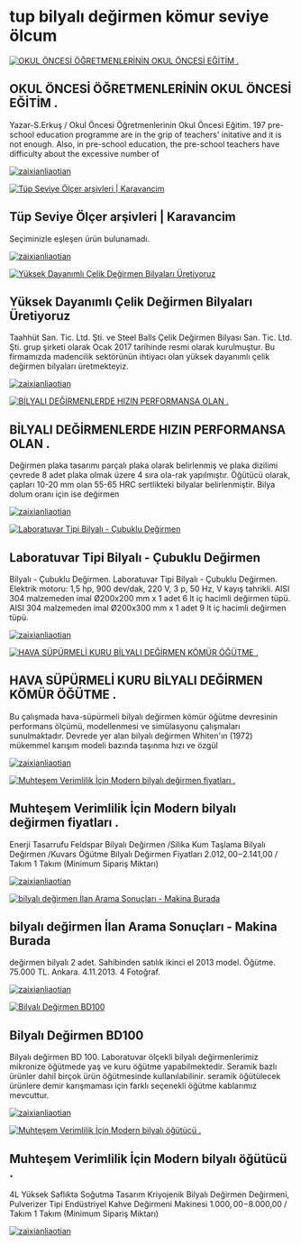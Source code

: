 # tup bilyalı değirmen kömur seviye ölcum
<a href="https://mnn.zoosnet.net/LR/Chatpre.aspx?id=MNN94995150&p=https://topgrinding.com/" target="_blank">![OKUL ÖNCESİ ÖĞRETMENLERİNİN OKUL ÖNCESİ EĞİTİM .](https://github.com/technlg/images/blob/main/16.jpg)</a>
## OKUL ÖNCESİ ÖĞRETMENLERİNİN OKUL ÖNCESİ EĞİTİM .
Yazar-S.Erkuş / Okul Öncesi Öğretmenlerinin Okul Öncesi Eğitim. 197 pre-school education programme are in the grip of teachers' initative and it is not enough. Also, in pre-school education, the pre-school teachers have difficulty about the excessive number of
<a href="https://mnn.zoosnet.net/LR/Chatpre.aspx?id=MNN94995150&p=https://topgrinding.com/" target="_blank"><img src="https://github.com/technlg/images/raw/main/chat11.jpg" alt="zaixianliaotian"/></a><a href="//whatsapp.shibangsoft.com/WhatsApp.php" ><img src="https://github.com/technlg/images/raw/main/chat11.png" alt=""></a>
<a href="https://mnn.zoosnet.net/LR/Chatpre.aspx?id=MNN94995150&p=https://topgrinding.com/" target="_blank">![Tüp Seviye Ölçer arşivleri | Karavancim](https://github.com/technlg/images/blob/main/34.jpg)</a>
## Tüp Seviye Ölçer arşivleri | Karavancim
Seçiminizle eşleşen ürün bulunamadı.
<a href="https://mnn.zoosnet.net/LR/Chatpre.aspx?id=MNN94995150&p=https://topgrinding.com/" target="_blank"><img src="https://github.com/technlg/images/raw/main/chat11.jpg" alt="zaixianliaotian"/></a><a href="//whatsapp.shibangsoft.com/WhatsApp.php" ><img src="https://github.com/technlg/images/raw/main/chat11.png" alt=""></a>
<a href="https://mnn.zoosnet.net/LR/Chatpre.aspx?id=MNN94995150&p=https://topgrinding.com/" target="_blank">![Yüksek Dayanımlı Çelik Değirmen Bilyaları Üretiyoruz](https://github.com/technlg/images/blob/main/43.jpg)</a>
## Yüksek Dayanımlı Çelik Değirmen Bilyaları Üretiyoruz
Taahhüt San. Tic. Ltd. Şti. ve Steel Balls Çelik Değirmen Bilyası San. Tic. Ltd. Şti. grup şirketi olarak Ocak 2017 tarihinde resmi olarak kurulmuştur. Bu firmamızda madencilik sektörünün ihtiyacı olan yüksek dayanımlı çelik değirmen bilyaları üretmekteyiz.
<a href="https://mnn.zoosnet.net/LR/Chatpre.aspx?id=MNN94995150&p=https://topgrinding.com/" target="_blank"><img src="https://github.com/technlg/images/raw/main/chat11.jpg" alt="zaixianliaotian"/></a><a href="//whatsapp.shibangsoft.com/WhatsApp.php" ><img src="https://github.com/technlg/images/raw/main/chat11.png" alt=""></a>
<a href="https://mnn.zoosnet.net/LR/Chatpre.aspx?id=MNN94995150&p=https://topgrinding.com/" target="_blank">![BİLYALI DEĞİRMENLERDE HIZIN PERFORMANSA OLAN .](https://github.com/technlg/images/blob/main/29.jpg)</a>
## BİLYALI DEĞİRMENLERDE HIZIN PERFORMANSA OLAN .
Değirmen plaka tasarımı parçalı plaka olarak belirlenmiş ve plaka dizilimi çevrede 8 adet plaka olmak üzere 4 sıra ola-rak yapılmıştır. Öğütücü olarak, çapları 10-20 mm olan 55-65 HRC sertlikteki bilyalar belirlenmiştir. Bilya dolum oranı için ise değirmen
<a href="https://mnn.zoosnet.net/LR/Chatpre.aspx?id=MNN94995150&p=https://topgrinding.com/" target="_blank"><img src="https://github.com/technlg/images/raw/main/chat11.jpg" alt="zaixianliaotian"/></a><a href="//whatsapp.shibangsoft.com/WhatsApp.php" ><img src="https://github.com/technlg/images/raw/main/chat11.png" alt=""></a>
<a href="https://mnn.zoosnet.net/LR/Chatpre.aspx?id=MNN94995150&p=https://topgrinding.com/" target="_blank">![Laboratuvar Tipi Bilyalı - Çubuklu Değirmen](https://github.com/technlg/images/blob/main/29.jpg)</a>
## Laboratuvar Tipi Bilyalı - Çubuklu Değirmen
Bilyalı - Çubuklu Değirmen. Laboratuvar Tipi Bilyalı - Çubuklu Değirmen. Elektrik motoru: 1,5 hp, 900 dev/dak, 220 V, 3 p, 50 Hz, V kayış tahrikli. AISI 304 malzemeden imal Ø200x200 mm x 1 adet 6 lt iç hacimli değirmen tüpü. AISI 304 malzemeden imal Ø200x300 mm x 1 adet 9 lt iç hacimli değirmen tüpü.
<a href="https://mnn.zoosnet.net/LR/Chatpre.aspx?id=MNN94995150&p=https://topgrinding.com/" target="_blank"><img src="https://github.com/technlg/images/raw/main/chat11.jpg" alt="zaixianliaotian"/></a><a href="//whatsapp.shibangsoft.com/WhatsApp.php" ><img src="https://github.com/technlg/images/raw/main/chat11.png" alt=""></a>
<a href="https://mnn.zoosnet.net/LR/Chatpre.aspx?id=MNN94995150&p=https://topgrinding.com/" target="_blank">![HAVA SÜPÜRMELİ KURU BİLYALI DEĞİRMEN KÖMÜR ÖĞÜTME .](https://github.com/technlg/images/blob/main/34.jpg)</a>
## HAVA SÜPÜRMELİ KURU BİLYALI DEĞİRMEN KÖMÜR ÖĞÜTME .
Bu çalışmada hava-süpürmeli bilyalı değirmen kömür öğütme devresinin performans ölçümü, modellenmesi ve simülasyonu çalışmaları sunulmaktadır. Devrede yer alan bilyalı değirmen Whiten'ın (1972) mükemmel karışım modeli bazında taşınma hızı ve özgül
<a href="https://mnn.zoosnet.net/LR/Chatpre.aspx?id=MNN94995150&p=https://topgrinding.com/" target="_blank"><img src="https://github.com/technlg/images/raw/main/chat11.jpg" alt="zaixianliaotian"/></a><a href="//whatsapp.shibangsoft.com/WhatsApp.php" ><img src="https://github.com/technlg/images/raw/main/chat11.png" alt=""></a>
<a href="https://mnn.zoosnet.net/LR/Chatpre.aspx?id=MNN94995150&p=https://topgrinding.com/" target="_blank">![Muhteşem Verimlilik İçin Modern bilyalı değirmen fiyatları .](https://github.com/technlg/images/blob/main/61.jpg)</a>
## Muhteşem Verimlilik İçin Modern bilyalı değirmen fiyatları .
Enerji Tasarrufu Feldspar Bilyalı Değirmen /Silika Kum Taşlama Bilyalı Değirmen /Kuvars Öğütme Bilyalı Değirmen Fiyatları $2.012,00-$2.141,00 / Takım 1 Takım (Minimum Sipariş Miktarı)
<a href="https://mnn.zoosnet.net/LR/Chatpre.aspx?id=MNN94995150&p=https://topgrinding.com/" target="_blank"><img src="https://github.com/technlg/images/raw/main/chat11.jpg" alt="zaixianliaotian"/></a><a href="//whatsapp.shibangsoft.com/WhatsApp.php" ><img src="https://github.com/technlg/images/raw/main/chat11.png" alt=""></a>
<a href="https://mnn.zoosnet.net/LR/Chatpre.aspx?id=MNN94995150&p=https://topgrinding.com/" target="_blank">![bilyalı değirmen İlan Arama Sonuçları - Makina Burada](https://github.com/technlg/images/blob/main/53.jpg)</a>
## bilyalı değirmen İlan Arama Sonuçları - Makina Burada
değirmen bilyalı 2 adet. Sahibinden satılık ikinci el 2013 model. Öğütme. 75.000 TL. Ankara. 4.11.2013. 4 Fotoğraf.
<a href="https://mnn.zoosnet.net/LR/Chatpre.aspx?id=MNN94995150&p=https://topgrinding.com/" target="_blank"><img src="https://github.com/technlg/images/raw/main/chat11.jpg" alt="zaixianliaotian"/></a><a href="//whatsapp.shibangsoft.com/WhatsApp.php" ><img src="https://github.com/technlg/images/raw/main/chat11.png" alt=""></a>
<a href="https://mnn.zoosnet.net/LR/Chatpre.aspx?id=MNN94995150&p=https://topgrinding.com/" target="_blank">![Bilyalı Değirmen BD100](https://github.com/technlg/images/blob/main/51.jpg)</a>
## Bilyalı Değirmen BD100
Bilyalı değirmen BD 100. Laboratuvar ölçekli bilyalı değirmenlerimiz mikronize öğütmede yaş ve kuru öğütme yapabilmektedir. Seramik bazlı ürünler dahil birçok ürün öğütmesinde kullanılabilinir. seramik öğütülecek ürünlere demir karışmaması için farklı seçenekli öğütme kablarımız mevcuttur.
<a href="https://mnn.zoosnet.net/LR/Chatpre.aspx?id=MNN94995150&p=https://topgrinding.com/" target="_blank"><img src="https://github.com/technlg/images/raw/main/chat11.jpg" alt="zaixianliaotian"/></a><a href="//whatsapp.shibangsoft.com/WhatsApp.php" ><img src="https://github.com/technlg/images/raw/main/chat11.png" alt=""></a>
<a href="https://mnn.zoosnet.net/LR/Chatpre.aspx?id=MNN94995150&p=https://topgrinding.com/" target="_blank">![Muhteşem Verimlilik İçin Modern bilyalı öğütücü .](https://github.com/technlg/images/blob/main/7.jpg)</a>
## Muhteşem Verimlilik İçin Modern bilyalı öğütücü .
4L Yüksek Saflıkta Soğutma Tasarım Kriyojenik Bilyalı Değirmen Değirmeni, Pulverizer Tipi Endüstriyel Kahve Değirmeni Makinesi $1.000,00-$8.000,00 / Takım 1 Takım (Minimum Sipariş Miktarı)
<a href="https://mnn.zoosnet.net/LR/Chatpre.aspx?id=MNN94995150&p=https://topgrinding.com/" target="_blank"><img src="https://github.com/technlg/images/raw/main/chat11.jpg" alt="zaixianliaotian"/></a><a href="//whatsapp.shibangsoft.com/WhatsApp.php" ><img src="https://github.com/technlg/images/raw/main/chat11.png" alt=""></a>
